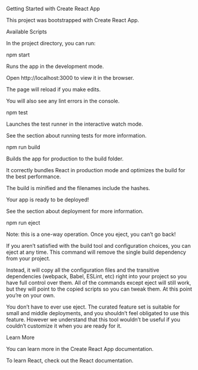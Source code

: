 
Getting Started with Create React App

This project was bootstrapped with Create React App.

  

Available Scripts

In the project directory, you can run:

  

npm start

Runs the app in the development mode.

Open http://localhost:3000 to view it in the browser.

  

The page will reload if you make edits.

You will also see any lint errors in the console.

  

npm test

Launches the test runner in the interactive watch mode.

See the section about running tests for more information.

  

npm run build

Builds the app for production to the build folder.

It correctly bundles React in production mode and optimizes the build for the best performance.

  

The build is minified and the filenames include the hashes.

Your app is ready to be deployed!

  

See the section about deployment for more information.

  

npm run eject

Note: this is a one-way operation. Once you eject, you can’t go back!

  

If you aren’t satisfied with the build tool and configuration choices, you can eject at any time. This command will remove the single build dependency from your project.

  

Instead, it will copy all the configuration files and the transitive dependencies (webpack, Babel, ESLint, etc) right into your project so you have full control over them. All of the commands except eject will still work, but they will point to the copied scripts so you can tweak them. At this point you’re on your own.

  

You don’t have to ever use eject. The curated feature set is suitable for small and middle deployments, and you shouldn’t feel obligated to use this feature. However we understand that this tool wouldn’t be useful if you couldn’t customize it when you are ready for it.

  

Learn More

You can learn more in the Create React App documentation.

  

To learn React, check out the React documentation.